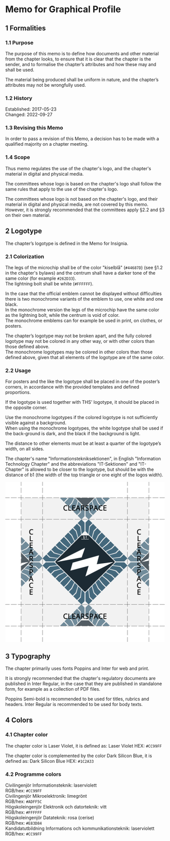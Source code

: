 # Memo for Graphical Profile

## 1 Formalities

### 1.1 Purpose

The purpose of this memo is to define how documents and other material from the chapter looks, to ensure that it is clear that the chapter is the sender, and to formalise the chapter’s attributes and how these may and shall be used.  

The material being produced shall be uniform in nature, and the chapter’s attributes may not be wrongfully used.

### 1.2 History

Established: 2017-05-23  
Changed: 2022-09-27

### 1.3 Revising this Memo

In order to pass a revision of this Memo, a decision has to be made with a qualified majority on a chapter meeting.

### 1.4 Scope

Thus memo regulates the use of the chapter's logo, and the chapter's material in digital and physical media.

The committees whose logo is based on the chapter's logo shall follow the same rules that apply to the use of the chapter's logo.

The committees whose logo is not based on the chapter's logo, and their material in digital and physical media, are not covered by this memo.
However, it is strongly recommended that the committees apply §2.2 and §3 on their own material.

## 2 Logotype

The chapter’s logotype is defined in the Memo for Insignia.

### 2.1 Colorization

The legs of the microchip shall be of the color "kiselblå" (`#44687D`) (see §1.2 in the chapter's bylaws) and the centrum shall have a darker tone of the same color (for example `#262D33`).  
The lightning bolt shall be white (`#FFFFFF`).

In the case that the official emblem cannot be displayed without difficulties there is two monochrome variants of the emblem to use, one white and one black.  
In the monochrome version the legs of the microchip have the same color as the lightning bolt, while the centrum is void of color.  
The monochrome emblems can for example be used in print, on clothes, or posters.

The chapter’s logotype may not be broken apart, and the fully colored logotype may not be colored in any other way, or with other colors than those defined above.  
The monochrome logotypes may be colored in other colors than those defined above, given that all elements of the logotype are of the same color.

### 2.2 Usage

For posters and the like the logotype shall be placed in one of the poster’s corners, in accordance with the provided templates and defined proportions.

If the logotype is used together with THS' logotype, it should be placed in the opposite corner.

Use the monochrome logotypes if the colored logotype is not sufficiently visible against a background.  
When using the monochrome logotypes, the white logotype shall be used if the back-ground is dark, and the black if the background is light.

The distance to other elements must be at least a quarter of the logotype’s width, on all sides.

The chapter's name "Informationstekniksektionen", in English "Information Technology Chapter" and the abbreviations "IT-Sektionen" and "IT-Chapter" is allowed to be closer to the logotype, but should be with the distance of b1 (the width of the top triangle or one eight of the logos width).

![How to place the chapter's logo relative to other page elements](./img/logospacing.png)

## 3 Typography

The chapter primarily uses fonts Poppins and Inter for web and print.

It is strongly recommended that the chapter's regulatory documents are published in Inter Regular, in the case that they are published in standalone form, for example as a collection of PDF files.

Poppins Semi-bold is recommended to be used for titles, rubrics and headers. 
Inter Regular is recommended to be used for body texts.

## 4 Colors

### 4.1 Chapter color

The chapter color is Laser Violet, it is defined as:
Laser Violet
HEX: `#CC99FF`

The chapter color is complemented by the color Dark Silicon Blue, it is defined as:
Dark Silicon Blue
HEX: `#1C2A33`

### 4.2 Programme colors

Civilingenjör Informationsteknik: laserviolett  
RGB/hex: `#CC99FF`  
Civilingenjör Mikroelektronik: limegrönt  
RGB/hex: `#ADFF5C`  
Högskoleingenjör Elektronik och datorteknik: vitt  
RGB/hex: `#FFFFFF`  
Högskoleingenjör Datateknik: rosa (cerise)  
RGB/hex: `#E83D84`  
Kandidatutbildning Informations och kommunikationsteknik: laserviolett  
RGB/hex: `#CC99FF`
